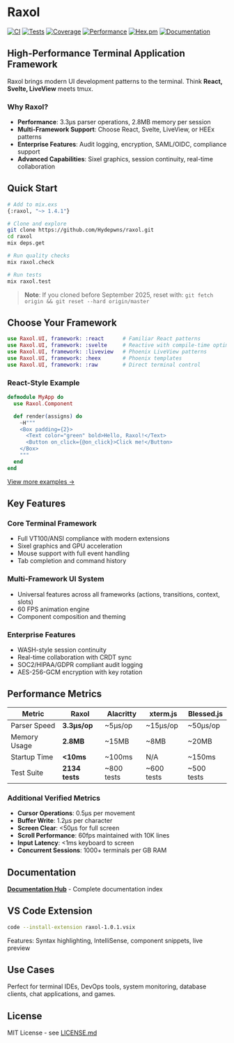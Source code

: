 # Raxol

[![CI](https://github.com/Hydepwns/raxol/workflows/CI/badge.svg)](https://github.com/Hydepwns/raxol/actions/workflows/ci.yml)
[![Tests](https://img.shields.io/badge/tests-2134-brightgreen.svg)](https://github.com/Hydepwns/raxol/actions)
[![Coverage](https://img.shields.io/badge/coverage-99.1%25-brightgreen.svg)](https://codecov.io/gh/Hydepwns/raxol)
[![Performance](https://img.shields.io/badge/parser-3.3μs%2Fop-blue.svg)](bench/README.md)
[![Hex.pm](https://img.shields.io/hexpm/v/raxol.svg)](https://hex.pm/packages/raxol)
[![Documentation](https://img.shields.io/badge/docs-hexdocs-purple.svg)](https://hexdocs.pm/raxol)

## High-Performance Terminal Application Framework

Raxol brings modern UI development patterns to the terminal. Think **React, Svelte, LiveView** meets tmux.

### Why Raxol?

- **Performance**: 3.3μs parser operations, 2.8MB memory per session
- **Multi-Framework Support**: Choose React, Svelte, LiveView, or HEEx patterns
- **Enterprise Features**: Audit logging, encryption, SAML/OIDC, compliance support
- **Advanced Capabilities**: Sixel graphics, session continuity, real-time collaboration

## Quick Start

```bash
# Add to mix.exs
{:raxol, "~> 1.4.1"}

# Clone and explore
git clone https://github.com/Hydepwns/raxol.git
cd raxol
mix deps.get

# Run quality checks
mix raxol.check

# Run tests
mix raxol.test
```

> **Note**: If you cloned before September 2025, reset with: `git fetch origin && git reset --hard origin/master`

## Choose Your Framework

```elixir
use Raxol.UI, framework: :react      # Familiar React patterns
use Raxol.UI, framework: :svelte     # Reactive with compile-time optimization
use Raxol.UI, framework: :liveview   # Phoenix LiveView patterns
use Raxol.UI, framework: :heex       # Phoenix templates
use Raxol.UI, framework: :raw        # Direct terminal control
```

### React-Style Example
```elixir
defmodule MyApp do
  use Raxol.Component

  def render(assigns) do
    ~H"""
    <Box padding={2}>
      <Text color="green" bold>Hello, Raxol!</Text>
      <Button on_click={@on_click}>Click me!</Button>
    </Box>
    """
  end
end
```

[View more examples →](examples/README.md)

## Key Features

### Core Terminal Framework
- Full VT100/ANSI compliance with modern extensions
- Sixel graphics and GPU acceleration
- Mouse support with full event handling
- Tab completion and command history

### Multi-Framework UI System
- Universal features across all frameworks (actions, transitions, context, slots)
- 60 FPS animation engine
- Component composition and theming

### Enterprise Features
- WASH-style session continuity
- Real-time collaboration with CRDT sync
- SOC2/HIPAA/GDPR compliant audit logging
- AES-256-GCM encryption with key rotation

## Performance Metrics

| Metric       | Raxol         | Alacritty    | xterm.js     | Blessed.js   |
|--------------|---------------|--------------|--------------|--------------|
| Parser Speed | **3.3μs/op**  | ~5μs/op      | ~15μs/op     | ~50μs/op     |
| Memory Usage | **2.8MB**     | ~15MB        | ~8MB         | ~20MB        |
| Startup Time | **<10ms**     | ~100ms       | N/A          | ~150ms       |
| Test Suite   | **2134 tests**| ~800 tests   | ~600 tests   | ~500 tests   |

### Additional Verified Metrics
- **Cursor Operations**: 0.5μs per movement
- **Buffer Write**: 1.2μs per character
- **Screen Clear**: <50μs for full screen
- **Scroll Performance**: 60fps maintained with 10K lines
- **Input Latency**: <1ms keyboard to screen
- **Concurrent Sessions**: 1000+ terminals per GB RAM

## Documentation

**[Documentation Hub](docs/README.md)** - Complete documentation index

## VS Code Extension

```bash
code --install-extension raxol-1.0.1.vsix
```

Features: Syntax highlighting, IntelliSense, component snippets, live preview

## Use Cases

Perfect for terminal IDEs, DevOps tools, system monitoring, database clients, chat applications, and games.

## License

MIT License - see [LICENSE.md](LICENSE.md)
